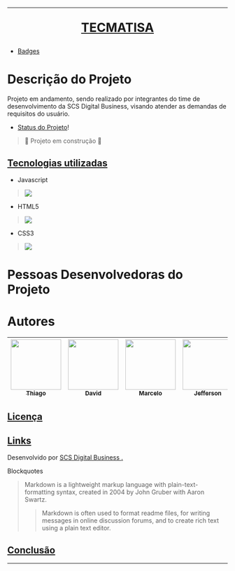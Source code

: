 # <Hr><P align="center">[TECMATISA](#tecmatisa)</P></hr>




* [Badges](#badges)
# Descrição do Projeto

  <p>Projeto em andamento, sendo realizado por integrantes do time de desenvolvimento da SCS Digital Business, visando atender as demandas de requisitos do usuário.</p>


* [Status do Projeto](#status-do-Projeto)!
> :construction: Projeto em construção :construction:

## [Tecnologias utilizadas](#tecnologias-utilizadas)

* Javascript</br>
> <img src="https://img.shields.io/badge/JavaScript-F7DF1E?style=for-the-badge&logo=javascript&logoColor=black">
* HTML5</br>
> <img src="https://img.shields.io/badge/HTML-239120?style=for-the-badge&logo=html5&logoColor=white">

* CSS3 </br>
>  <img src="https://img.shields.io/badge/CSS-239120?&style=for-the-badge&logo=css3&logoColor=white">

# Pessoas Desenvolvedoras do Projeto

# Autores

| [<img src="https://avatars.githubusercontent.com/u/120644712?v=4" width=115><br><sub>Thiago</sub>](https://github.com/duartethg) |  [<img src="https://avatars.githubusercontent.com/u/113998134?v=4" width=115><br><sub>David</sub>](https://github.com/TheBrue1) |  [<img src="https://avatars.githubusercontent.com/u/120504755?v=4" width=115><br><sub>Marcelo</sub>](https://github.com/dantezzK) | [<img src="https://avatars.githubusercontent.com/u/56659663?v=4" width=115><br><sub>Jefferson</sub>](https://github.com/jefferson-sudo) | [<img src="https://avatars.githubusercontent.com/u/121060277?v=4" width=115><br><sub>SCS D. Business</sub>](https://github.com/ScsTechonology)
| :---: | :---: | :---: |:---: |:---:|



## [Licença](#licença)


## [Links](#links)

Desenvolvido por [SCS Digital Business ](https://scsdigitalbusiness.com.br/)[.]()

Blockquotes

> Markdown is a lightweight markup language with plain-text-formatting syntax, created in 2004 by John Gruber with Aaron Swartz.
>
>> Markdown is often used to format readme files, for writing messages in online discussion forums, and to create rich text using a plain text editor.

## [Conclusão](#conclusão)
<hr></hr>
